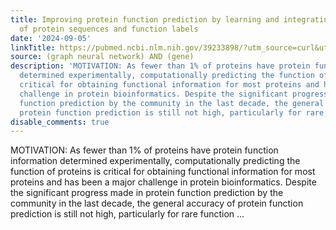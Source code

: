 ```yaml
---
title: Improving protein function prediction by learning and integrating representations
  of protein sequences and function labels
date: '2024-09-05'
linkTitle: https://pubmed.ncbi.nlm.nih.gov/39233898/?utm_source=curl&utm_medium=rss&utm_campaign=pubmed-2&utm_content=1x5bM_TNL8gjogAcnslpo2s2PbDe-61JVM2h9yowOYSiZ7Dkrt&fc=20220919211934&ff=20240906182408&v=2.18.0.post9+e462414
source: (graph neural network) AND (gene)
description: 'MOTIVATION: As fewer than 1% of proteins have protein function information
  determined experimentally, computationally predicting the function of proteins is
  critical for obtaining functional information for most proteins and has been a major
  challenge in protein bioinformatics. Despite the significant progress made in protein
  function prediction by the community in the last decade, the general accuracy of
  protein function prediction is still not high, particularly for rare function ...'
disable_comments: true
---
```

MOTIVATION: As fewer than 1% of proteins have protein function information determined experimentally, computationally predicting the function of proteins is critical for obtaining functional information for most proteins and has been a major challenge in protein bioinformatics. Despite the significant progress made in protein function prediction by the community in the last decade, the general accuracy of protein function prediction is still not high, particularly for rare function ...